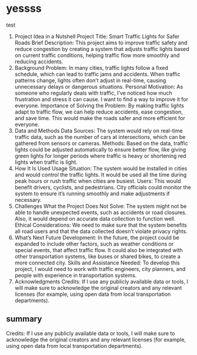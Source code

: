 # yessss
test 
1. Project Idea in a Nutshell
Project Title: Smart Traffic Lights for Safer Roads
Brief Description: This project aims to improve traffic safety and reduce congestion by creating a system that adjusts traffic lights based on current traffic conditions, helping traffic flow more smoothly and reducing accidents.
2. Background
Problem: In many cities, traffic lights follow a fixed schedule, which can lead to traffic jams and accidents. When traffic patterns change, lights often don’t adjust in real-time, causing unnecessary delays or dangerous situations.
Personal Motivation: As someone who regularly deals with traffic, I’ve noticed how much frustration and stress it can cause. I want to find a way to improve it for everyone.
Importance of Solving the Problem: By making traffic lights adapt to traffic flow, we can help reduce accidents, ease congestion, and save time. This would make the roads safer and more efficient for everyone.
3. Data and Methods
Data Sources: The system would rely on real-time traffic data, such as the number of cars at intersections, which can be gathered from sensors or cameras.
Methods: Based on the data, traffic lights could be adjusted automatically to ensure better flow, like giving green lights for longer periods where traffic is heavy or shortening red lights when traffic is light.
4. How It Is Used
Usage Situation: The system would be installed in cities and would control the traffic lights. It would be used all the time during peak hours or rush traffic when cities are busiest.
Users: This would benefit drivers, cyclists, and pedestrians. City officials could monitor the system to ensure it’s running smoothly and make adjustments if necessary.
5. Challenges
What the Project Does Not Solve: The system might not be able to handle unexpected events, such as accidents or road closures. Also, it would depend on accurate data collection to function well.
Ethical Considerations: We need to make sure that the system benefits all road users and that the data collected doesn’t violate privacy rights.
6. What’s Next
Future Development: In the future, the project could be expanded to include other factors, such as weather conditions or special events, that affect traffic flow. It could also be integrated with other transportation systems, like buses or shared bikes, to create a more connected city.
Skills and Assistance Needed: To develop this project, I would need to work with traffic engineers, city planners, and people with experience in transportation systems.
7. Acknowledgments
Credits: If I use any publicly available data or tools, I will make sure to acknowledge the original creators and any relevant licenses (for example, using open data from local transportation departments).
## summary
Credits: If I use any publicly available data or tools, I will make sure to acknowledge the original creators and any relevant licenses (for example, using open data from local transportation departments).
